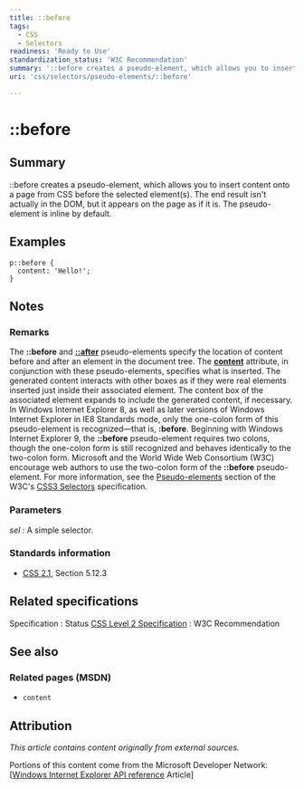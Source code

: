 ```yaml
---
title: ::before
tags:
  - CSS
  - Selectors
readiness: 'Ready to Use'
standardization_status: 'W3C Recommendation'
summary: '::before creates a pseudo-element, which allows you to insert content onto a page from CSS before the selected element(s). The end result isn''t actually in the DOM, but it appears on the page as if it is. The pseudo-element is inline by default.'
uri: 'css/selectors/pseudo-elements/::before'

---
```

# ::before

## Summary

::before creates a pseudo-element, which allows you to insert content onto a page from CSS before the selected element(s). The end result isn't actually in the DOM, but it appears on the page as if it is. The pseudo-element is inline by default.

## Examples

``` {.css}
p::before {
  content: 'Hello!';
}
```

## Notes

### Remarks

The **::before** and [**::after**](/css/selectors/pseudo-elements/::after) pseudo-elements specify the location of content before and after an element in the document tree. The [**content**](/css/properties/content) attribute, in conjunction with these pseudo-elements, specifies what is inserted. The generated content interacts with other boxes as if they were real elements inserted just inside their associated element. The content box of the associated element expands to include the generated content, if necessary. In Windows Internet Explorer 8, as well as later versions of Windows Internet Explorer in IE8 Standards mode, only the one-colon form of this pseudo-element is recognized—that is, **:before**. Beginning with Windows Internet Explorer 9, the **::before** pseudo-element requires two colons, though the one-colon form is still recognized and behaves identically to the two-colon form. Microsoft and the World Wide Web Consortium (W3C) encourage web authors to use the two-colon form of the **::before** pseudo-element. For more information, see the [Pseudo-elements](http://go.microsoft.com/fwlink/p/?LinkId=241611) section of the W3C's [CSS3 Selectors](http://go.microsoft.com/fwlink/p/?LinkId=241612) specification.

### Parameters

*sel*
:   A simple selector.

### Standards information

-   [CSS 2.1](http://go.microsoft.com/fwlink/p/?linkid=203757), Section 5.12.3

## Related specifications

Specification
:   Status
[CSS Level 2 Specification](http://www.w3.org/TR/CSS2/)
:   W3C Recommendation

## See also

### Related pages (MSDN)

-   `content`

## Attribution

*This article contains content originally from external sources.*

Portions of this content come from the Microsoft Developer Network: [[Windows Internet Explorer API reference](http://msdn.microsoft.com/en-us/library/ie/hh828809%28v=vs.85%29.aspx) Article]

